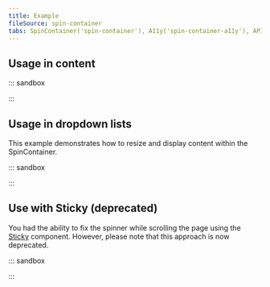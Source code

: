 ```yaml
---
title: Example
fileSource: spin-container
tabs: SpinContainer('spin-container'), A11y('spin-container-a11y'), API('spin-container-api'), Example('spin-container-code'), Changelog('spin-container-changelog')
---
```


## Usage in content

::: sandbox

<script lang="tsx">
import React from 'react';
import { Text } from '@semcore/ui/typography';
import SpinContainer from '@semcore/ui/spin-container';

class Demo extends React.PureComponent {
  state = { loading: true };
  timerFetch: any;
  timer: any;

  componentDidMount() {
    this.timerFetch = setInterval(this.fetchData, 3000);
  }

  componentWillUnmount() {
    clearInterval(this.timerFetch);
    clearInterval(this.timer);
  }

  fetchData = () => {
    this.setState({ loading: false });
    setTimeout(() => {
      this.timer = this.setState({ loading: true });
    }, 1000);
  };

  render() {
    const { loading } = this.state;

    return (
      <SpinContainer loading={loading} size='l' h={81}>
        {!loading && (
          <Text size={100}>
            Lorem ipsum dolor sit amet, consectetur adipisicing elit. Aliquam aperiam atque beatae
            distinctio doloremque, et id quae reiciendis repellat saepe sapiente sequi veritatis.
            Adipisci, consequuntur excepturi nobis porro quas recusandae?
          </Text>
        )}
      </SpinContainer>
    );
  }
}


</script>

:::

## Usage in dropdown lists

This example demonstrates how to resize and display content within the SpinContainer.

::: sandbox

<script lang="tsx">
import React from 'react';
import SpinContainer from '@semcore/ui/spin-container';
import { Text } from '@semcore/ui/typography';
import Dropdown from '@semcore/ui/dropdown';
import Button from '@semcore/ui/button';

class Demo extends React.PureComponent {
  state = { loading: true };
  timerFetch: any;
  timer: any;

  componentDidMount() {
    this.timerFetch = setInterval(this.fetchData, 3000);
  }

  componentWillUnmount() {
    clearInterval(this.timerFetch);
    clearInterval(this.timer);
  }

  fetchData = () => {
    this.setState({ loading: false });
    setTimeout(() => {
      this.timer = this.setState({ loading: true });
    }, 1000);
  };

  render() {
    const { loading } = this.state;

    return (
      <Dropdown>
        <Dropdown.Trigger tag={Button}>Help me</Dropdown.Trigger>
        <Dropdown.Popper tag={SpinContainer} p={4} size='l' loading={loading} w={290}>
          <Text size={100}>
            Lorem ipsum dolor sit amet, consectetur adipisicing elit. Aliquam aperiam atque beatae
            distinctio doloremque, et id quae reiciendis repellat saepe sapiente sequi veritatis.
            Adipisci, consequuntur excepturi nobis porro quas recusandae?
          </Text>
        </Dropdown.Popper>
      </Dropdown>
    );
  }
}


</script>

:::

## Use with Sticky (deprecated)

You had the ability to fix the spinner while scrolling the page using the [Sticky](/components/sticky/) component. However, please note that this approach is now deprecated.

::: sandbox

<script lang="tsx">
import React from 'react';
import { Box } from '@semcore/ui/flex-box';
import SpinContainer from '@semcore/ui/spin-container';
import { Text } from '@semcore/ui/typography';
import Spin from '@semcore/ui/spin';
import ScrollArea from '@semcore/ui/scroll-area';

const Demo = () => (
  <ScrollArea h={300}>
    <SpinContainer h={500} w={150} loading style={{ overflow: 'initial' }}>
      <SpinContainer.Content>
        <Text size={100}>
          Lorem ipsum dolor sit amet, consectetur adipisicing elit. Aliquam aperiam atque beatae
          distinctio doloremque, et id quae reiciendis repellat saepe sapiente sequi veritatis.
          Adipisci, consequuntur excepturi nobis porro quas recusandae? Lorem ipsum dolor sit amet,
          consectetur adipisicing elit. Aliquam aperiam atque beatae distinctio doloremque, et id
          quae reiciendis repellat saepe sapiente sequi veritatis. Adipisci, consequuntur excepturi
          nobis porro quas recusandae?
        </Text>
      </SpinContainer.Content>
      <SpinContainer.Overlay style={{ alignItems: 'flex-start' }}>
        <Box position='sticky' top='100px'>
          <Spin size='xxl' />
        </Box>
      </SpinContainer.Overlay>
    </SpinContainer>
  </ScrollArea>
);


</script>

:::
